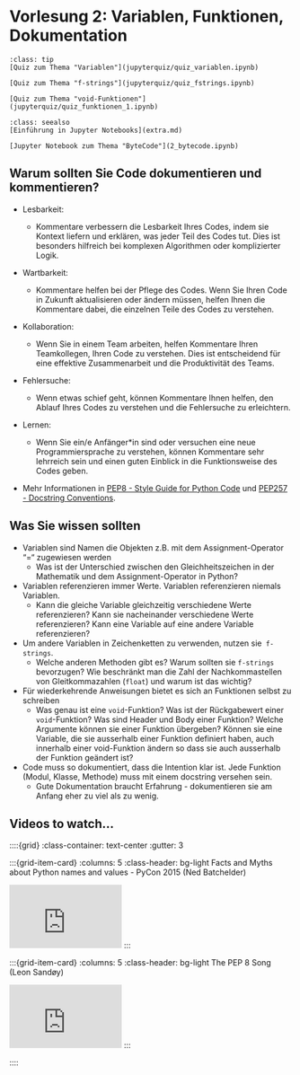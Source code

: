 # Vorlesung 2: Variablen, Funktionen, Dokumentation

```{admonition} Hier geht zum Quiz...
:class: tip
[Quiz zum Thema "Variablen"](jupyterquiz/quiz_variablen.ipynb)

[Quiz zum Thema "f-strings"](jupyterquiz/quiz_fstrings.ipynb)

[Quiz zum Thema "void-Funktionen"](jupyterquiz/quiz_funktionen_1.ipynb)
```

```{admonition} Beispiele und Vertiefung
:class: seealso
[Einführung in Jupyter Notebooks](extra.md)

[Jupyter Notebook zum Thema "ByteCode"](2_bytecode.ipynb)
```

## Warum sollten Sie Code dokumentieren und kommentieren?
* Lesbarkeit: 
    * Kommentare verbessern die Lesbarkeit Ihres Codes, indem sie Kontext liefern und erklären, was jeder Teil des Codes tut. Dies ist besonders hilfreich bei komplexen Algorithmen oder komplizierter Logik.
* Wartbarkeit: 
    * Kommentare helfen bei der Pflege des Codes. Wenn Sie Ihren Code in Zukunft aktualisieren oder ändern müssen, helfen Ihnen die Kommentare dabei, die einzelnen Teile des Codes zu verstehen.
* Kollaboration: 
    * Wenn Sie in einem Team arbeiten, helfen Kommentare Ihren Teamkollegen, Ihren Code zu verstehen. Dies ist entscheidend für eine effektive Zusammenarbeit und die Produktivität des Teams.
* Fehlersuche:
    * Wenn etwas schief geht, können Kommentare Ihnen helfen, den Ablauf Ihres Codes zu verstehen und die Fehlersuche zu erleichtern.
* Lernen: 
    * Wenn Sie ein/e Anfänger\*in sind oder versuchen eine neue Programmiersprache zu verstehen, können Kommentare sehr lehrreich sein und einen guten Einblick in die Funktionsweise des Codes geben.
    
* Mehr Informationen in [PEP8 - Style Guide for Python Code](https://peps.python.org/pep-0008/) und [PEP257 - Docstring Conventions](https://peps.python.org/pep-0257/).


## Was Sie wissen sollten
* Variablen sind Namen die Objekten z.B. mit dem Assignment-Operator “=“ zugewiesen werden
    * Was ist der Unterschied zwischen den Gleichheitszeichen in der Mathematik und dem Assignment-Operator in Python?
* Variablen referenzieren immer Werte. Variablen referenzieren niemals Variablen.
    * Kann die gleiche Variable gleichzeitig verschiedene Werte referenzieren? Kann sie nacheinander verschiedene Werte referenzieren? Kann eine Variable auf eine andere Variable referenzieren?
* Um andere Variablen in Zeichenketten zu verwenden, nutzen sie` f-strings`.
    * Welche anderen Methoden gibt es? Warum sollten sie `f-strings` bevorzugen? Wie beschränkt man die Zahl der Nachkommastellen von Gleitkommazahlen (`float`) und warum ist das wichtig?
* Für wiederkehrende Anweisungen bietet es sich an Funktionen selbst zu schreiben
    * Was genau ist eine `void`-Funktion? Was ist der Rückgabewert einer `void`-Funktion? Was sind Header und Body einer Funktion? Welche Argumente können sie einer Funktion übergeben? Können sie eine Variable, die sie ausserhalb einer Funktion definiert haben, auch innerhalb einer void-Funktion ändern so dass sie auch ausserhalb der Funktion geändert ist?
* Code muss so dokumentiert, dass die Intention klar ist. Jede Funktion (Modul, Klasse, Methode) muss mit einem docstring versehen sein.
    * Gute Dokumentation braucht Erfahrung - dokumentieren sie am Anfang eher zu viel als zu wenig.


## Videos to watch...
::::{grid}
:class-container: text-center
:gutter: 3

:::{grid-item-card}
:columns: 5
:class-header: bg-light
Facts and Myths about Python names and values - PyCon 2015 (Ned Batchelder)

<iframe width="200" height="113" src="https://www.youtube.com/embed/_AEJHKGk9ns" title="YouTube video player" frameborder="0" allow="accelerometer; autoplay; clipboard-write; encrypted-media; gyroscope; picture-in-picture; web-share" allowfullscreen></iframe>
:::

:::{grid-item-card}
:columns: 5
:class-header: bg-light
The PEP 8 Song (Leon Sandøy)

<iframe width="200" height="113" src="https://www.youtube.com/embed/hgI0p1zf31k" title="YouTube video player" frameborder="0" allow="accelerometer; autoplay; clipboard-write; encrypted-media; gyroscope; picture-in-picture; web-share" allowfullscreen></iframe>
:::



::::

